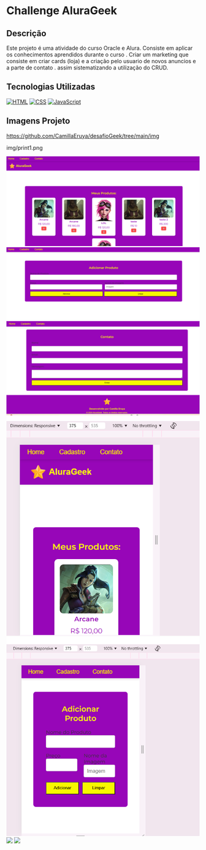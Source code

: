 # Challenge AluraGeek

## Descrição

Este projeto é uma atividade do curso Oracle e Alura. Consiste em aplicar os conhecimentos aprendidos durante o curso .
Criar um marketing que consiste em criar cards (loja) e a criação pelo usuario de novos anuncios e a parte de contato . assim sistematizando a utilização do CRUD.



## Tecnologias Utilizadas

[![HTML](https://img.shields.io/badge/HTML-E34F26?style=for-the-badge&logo=html5&logoColor=white)](https://developer.mozilla.org/pt-BR/docs/Web/HTML)
[![CSS](https://img.shields.io/badge/CSS-1572B6?style=for-the-badge&logo=css3&logoColor=white)](https://developer.mozilla.org/pt-BR/docs/Web/CSS)
[![JavaScript](https://img.shields.io/badge/JavaScript-F7DF1E?style=for-the-badge&logo=javascript&logoColor=black)](https://developer.mozilla.org/pt-BR/docs/Web/JavaScript)

## Imagens Projeto

https://github.com/CamillaEruya/desafioGeek/tree/main/img

img/print1.png

<img src="./img/print1.png">
<img src="./img/print2.pg.png">
<img src="./img/print3.png">
<img src="./img/print4.png">
<img src="./img/print5.png">
<img src="./desafio/img/imprimir6.png">
<img src="./desafio/img/imprimir8.png">

